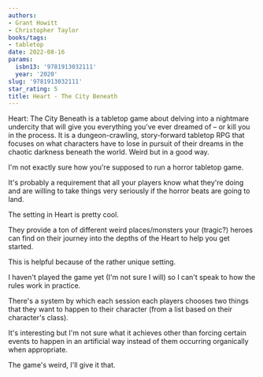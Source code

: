 ```yaml
---
authors:
- Grant Howitt
- Christopher Taylor
books/tags:
- tabletop
date: 2022-08-16
params:
  isbn13: '9781913032111'
  year: '2020'
slug: '9781913032111'
star_rating: 5
title: Heart - The City Beneath
---
```


Heart: The City Beneath is a tabletop game about delving into a nightmare undercity that will give you everything you've ever dreamed of – or kill you in the process. It is a dungeon-crawling, story-forward tabletop RPG that focuses on what characters have to lose in pursuit of their dreams in the chaotic darkness beneath the world. Weird but in a good way.

<!--more-->

I'm not exactly sure how you're supposed to run a horror tabletop game.

It's probably a requirement that all your players know what they're doing and are willing to take things very seriously if the horror beats are going to land.

The setting in Heart is pretty cool.

They provide a ton of different weird places/monsters your (tragic?) heroes can find on their journey into the depths of the Heart to help you get started.

This is helpful because of the rather unique setting.

I haven't played the game yet (I'm not sure I will) so I can't speak to how the rules work in practice.

There's a system by which each session each players chooses two things that they want to happen to their character (from a list based on their character's class).

It's interesting but I'm not sure what it achieves other than forcing certain events to happen in an artificial way instead of them occurring organically when appropriate.

The game's weird, I'll give it that.
